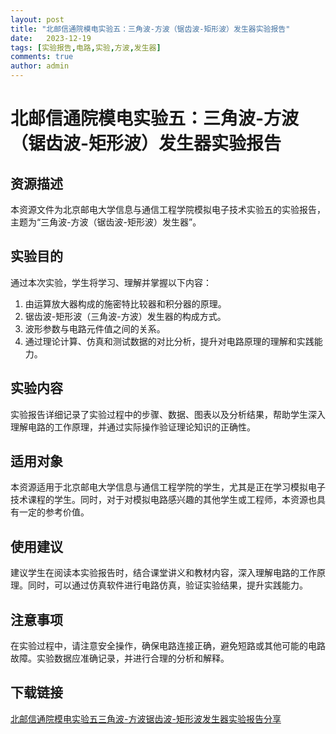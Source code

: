 ```yaml
---
layout: post
title: "北邮信通院模电实验五：三角波-方波（锯齿波-矩形波）发生器实验报告"
date:   2023-12-19
tags: [实验报告,电路,实验,方波,发生器]
comments: true
author: admin
---
```

# 北邮信通院模电实验五：三角波-方波（锯齿波-矩形波）发生器实验报告

## 资源描述

本资源文件为北京邮电大学信息与通信工程学院模拟电子技术实验五的实验报告，主题为“三角波-方波（锯齿波-矩形波）发生器”。

## 实验目的

通过本次实验，学生将学习、理解并掌握以下内容：

1. 由运算放大器构成的施密特比较器和积分器的原理。
2. 锯齿波-矩形波（三角波-方波）发生器的构成方式。
3. 波形参数与电路元件值之间的关系。
4. 通过理论计算、仿真和测试数据的对比分析，提升对电路原理的理解和实践能力。

## 实验内容

实验报告详细记录了实验过程中的步骤、数据、图表以及分析结果，帮助学生深入理解电路的工作原理，并通过实际操作验证理论知识的正确性。

## 适用对象

本资源适用于北京邮电大学信息与通信工程学院的学生，尤其是正在学习模拟电子技术课程的学生。同时，对于对模拟电路感兴趣的其他学生或工程师，本资源也具有一定的参考价值。

## 使用建议

建议学生在阅读本实验报告时，结合课堂讲义和教材内容，深入理解电路的工作原理。同时，可以通过仿真软件进行电路仿真，验证实验结果，提升实践能力。

## 注意事项

在实验过程中，请注意安全操作，确保电路连接正确，避免短路或其他可能的电路故障。实验数据应准确记录，并进行合理的分析和解释。

## 下载链接

[北邮信通院模电实验五三角波-方波锯齿波-矩形波发生器实验报告分享](https://pan.quark.cn/s/b7f278a7df1c)